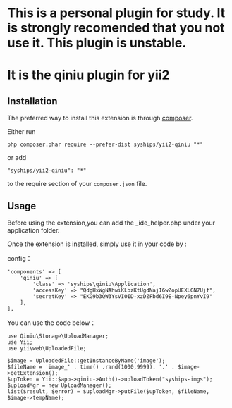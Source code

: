 This is a personal plugin for study.
It is strongly recomended that you not use it. 
This plugin is unstable.
======================
It is the qiniu plugin for yii2
======================

Installation
------------

The preferred way to install this extension is through [composer](https://getcomposer.org/download/).

Either run

```
php composer.phar require --prefer-dist syships/yii2-qiniu "*"
```

or add

```
"syships/yii2-qiniu": "*"
```

to the require section of your `composer.json` file.


Usage
-----

Before using the extension,you can add the _ide_helper.php under your application folder.

Once the extension is installed, simply use it in your code by  :

config：

    'components' => [
        'qiniu' => [
            'class' => 'syships\qiniu\Application',
            'accessKey' => "QdgHxWgNAhwiKLbzKtUgdNajI6wZopUEXLGN7Ujf",
            'secretKey' => "EKG9b3QW3YsVI0ID-xzDZFbd6I9E-Npey6pnYvI9"
        ],
    ],

You can use the code below：

    use Qiniu\Storage\UploadManager;
    use Yii;
    use yii\web\UploadedFile;
    
    $image = UploadedFile::getInstanceByName('image');
    $fileName = 'image_' . time() .rand(1000,9999). '.' . $image->getExtension();
    $upToken = Yii::$app->qiniu->Auth()->uploadToken("syships-imgs");
    $uploadMgr = new UploadManager();
    list($result, $error) = $uploadMgr->putFile($upToken, $fileName, $image->tempName);


